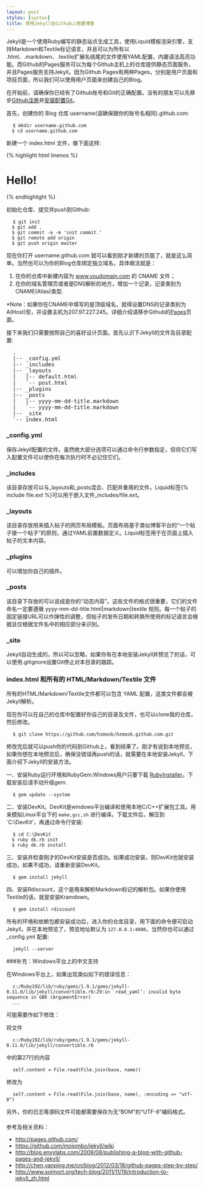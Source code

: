 ```yaml
---
layout: post
styles: [syntax]
title: 使用Jekyll在Github上搭建博客
---
```


Jekyll是一个使用Ruby编写的静态站点生成工具，使用Liquid模板渲染引擎，支持Markdown和Textile标记语言，并且可以为所有以 .html、.markdown、.textile扩展名结尾的文件使用YAML配置，内置语法高亮功能。而Github的Pages服务可以为每个Github主机上的仓库提供静态页面服务，并且Pages服务支持Jekyll。因为Github Pages有两种Pages，分别是用户页面和项目页面，所以我们可以使用用户页面来创建自己的Blog。

在开始前，请确保你已经有了Github账号和Git的正确配置。没有的朋友可以先移步[Github注册](https://github.com/plans)并[安装配置Git](http://help.github.com/win-set-up-git/)。

首先，创建你的 Blog 仓库 username(请确保跟你的账号名相同).github.com:
<pre>
  <code>$ mkdir username.github.com
  $ cd username.github.com</code>
</pre>
新建一个 index.html 文件，像下面这样:

{% highlight html linenos %}
<!doctype html>
<html>
<head>
<title>Hello</title>
</head>

<body>
<h1>Hello!</h1>
</body>
</html>
{% endhighlight %}

初始化仓库、提交并push到Github:
<pre>
  <code>$ git init
  $ git add .
  $ git commit -a -m 'init commit.'
  $ git remote add origin
  $ git push origin master</code>
</pre>
现在你打开 username.github.com 就可以看到刚才新建的页面了，就是这么简单。当然也可以为你的Blog仓库绑定独立域名，具体做法就是：

1. 在你的仓库中新建内容为 www.youdomain.com 的 CNAME 文件；
2. 在你的域名管理页或者是DNS解析的地方，增加一个记录，记录类别为CNAME(Alias)类型.

<p class="note">*Note：如果你在CNAME中填写的是顶级域名，就得设置DNS的记录类别为A(Host)型，并设置主机为207.97.227.245。详细介绍请移步Github的<a href="http://pages.github.com">Pages</a>页面。</p>

接下来我们只需要按照自己的喜好设计页面。首先认识下Jekyll的文件及目录配置:
<pre>
  .
  |-- _config.yml
  |-- _includes
  |-- _layouts
  |   |-- default.html
  |   `-- post.html
  |-- _plugins
  |-- _posts
  |   |-- yyyy-mm-dd-title.markdown
  |   `-- yyyy-mm-dd-title.markdown
  |-- _site
  `-- index.html
</pre>

### _config.yml
保存Jekyll配置的文件。虽然绝大部分选项可以通过命令行参数指定，但将它们写入配置文件可以使你在每次执行时不必记住它们。

### _includes
该目录存放可以与_layouts和_posts混合、匹配并重用的文件。Liquid标签{&#37; include file.ext &#37;}可以用于嵌入文件_includes/file.ext。

### _layouts
该目录存放用来插入帖子的网页布局模板。页面布局基于类似博客平台的“一个帖子接一个帖子”的原则，通过YAML前置数据定义。Liquid标签用于在页面上插入帖子的文本内容。

### _plugins
可以增加你自己的插件。

### _posts
该目录下存放的可以说成是你的“动态内容”。这些文件的格式很重要，它们的文件命名一定要遵循 yyyy-mm-dd-title.html|markdown|textile 规则。每一个帖子的固定链接URL可以作弹性的调整，但帖子的发布日期和转换所使用的标记语言会根据且仅根据文件名中的相应部分来识别。

### _site
Jekyll自动生成的，所以可以忽略，如果你有在本地安装Jekyll并预览了的话，可以使用.gitignore设置Git停止对本目录的跟踪。

### index.html 和所有的 HTML/Markdown/Textile 文件
所有的HTML/Markdown/Textile文件都可以包含 YAML 配置，这类文件都会被Jekyll解析。

现在你可以在自己的仓库中配置好你自己的目录及文件，也可以clone我的仓库，然后修改。

<pre>
  <code>$ git clone https://github.com/hzmook/hzmook.github.com.git</code>
</pre>

修改完后就可以push你的代码到Github上，看到结果了。刚才有说到本地预览，如果你想在本地预览后，确保没错误再push的话，就需要在本地安装Jekyll，下面介绍下Jekyll的安装方法。

一、安装Ruby运行环境和RubyGem:Windows用户只要下载 [RubyInstaller](http://rubyforge.org/frs/download.php/74298/rubyinstaller-1.9.2-p180.exe '点击下载')。下载安装后请手动升级gem.

<pre>
  <code>$ gem update --system</code>
</pre>

二、安装DevKit。DevKit是windows平台编译和使用本地C/C++扩展包工具。用来模拟Linux平台下的 `make,gcc,sh` 进行编译。下载文件后，解压到 `C:\DevKit'，再通过命令行安装:

<pre>
  <code>$ cd C:\DevKit
  $ ruby dk.rb init
  $ ruby dk.rb install</code>
</pre>

三、安装并检查刚才的DevKit安装是否成功。如果成功安装，则DevKit也就安装成功，如果不成功，请重新安装DevKit。

<pre>
  <code>$ gem install jekyll</code>
</pre>

四、安装Rdiscount，这个是用来解析Markdown标记的解析包。如果你使用Textile的话，就是安装Kramdown。

<pre>
  <code>$ gem install rdiscount</code>
</pre>

所有的环境和依赖包都安装成功后，进入你的仓库目录，用下面的命令便可启动Jekyll，并在本地预览了，预览地址默认为 `127.0.0.1:4000`，当然你也可以通过 _config.yml 配置:

<pre>
  <code>jekyll --server</code>
</pre>

###补充：Windows平台上的中文支持

在Windows平台上，如果出现类似如下的错误信息：

<pre>
  <code>c:/Ruby192/lib/ruby/gems/1.9.1/gems/jekyll-0.11.0/lib/jekyll/convertible.rb:29:in `read_yaml’: invalid byte sequence in GBK (ArgumentError)
  ...</code>
</pre>

可能需要作如下修改：

将文件
<pre>
  <code>c:/Ruby192/lib/ruby/gems/1.9.1/gems/jekyll-0.11.0/lib/jekyll/convertible.rb</code>
</pre>
中的第27行的内容
<pre>
  <code>self.content = File.read(File.join(base, name))</code>
</pre>
修改为
<pre>
  <code>self.content = File.read(File.join(base, name), :encoding => "utf-8")</code>
</pre>

另外，你的日志等源码文件可能都需要保存为无“BOM”的“UTF-8”编码格式。


<div style="margin-top:20px">参考及相关资料：</div>

- <http://pages.github.com/>
- <https://github.com/mojombo/jekyll/wiki>
- <http://blog.envylabs.com/2009/08/publishing-a-blog-with-github-pages-and-jekyll/>
- <http://chen.yanping.me/cn/blog/2012/03/18/github-pages-step-by-step/>
- <http://www.soimort.org/tech-blog/2011/11/19/introduction-to-jekyll_zh.html>